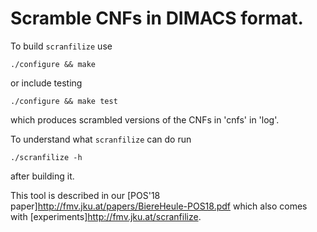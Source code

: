 Scramble CNFs in DIMACS format.
==================================================================

To build `scranfilize` use

  `./configure && make`

or include testing

  `./configure && make test`

which produces scrambled versions of the CNFs in 'cnfs' in 'log'.

To understand what `scranfilize` can do run

  `./scranfilize -h`

after building it.

This tool is described in our [POS'18 paper]<http://fmv.jku.at/papers/BiereHeule-POS18.pdf>
which also comes with [experiments]<http://fmv.jku.at/scranfilize>.
